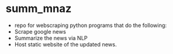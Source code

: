 # summ_mnaz
- repo for webscraping python programs that do the following:
- Scrape google news
- Summarize the news via NLP
- Host static website of the updated news.
